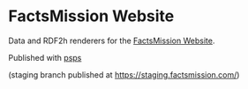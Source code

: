 # FactsMission Website

Data and RDF2h renderers for the [FactsMission Website](https://factsmission.com/).

Published with [psps](https://github.com/factsmission/psps)

(staging branch published at https://staging.factsmission.com/)
